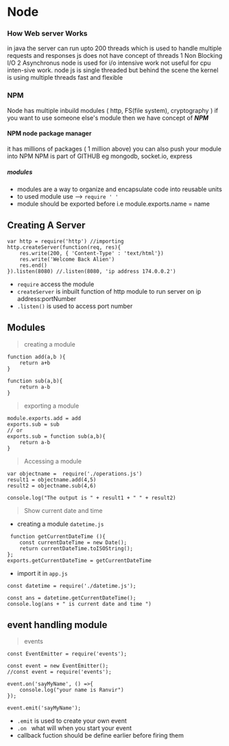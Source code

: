  # Node

### How Web server Works

 in java the server can run upto 200 threads which is used to handle multiple requests and responses
 js does not have concept of threads
 1 Non Blocking I/O 2 Asynchronus
 node is used for i/o intensive work not useful for cpu inten-sive work.
 node js is single threaded but behind the scene the kernel is using multiple threads
 fast and flexible

### NPM

 Node has multiple inbuild modules ( http, FS(file system), cryptography )
 if you want to use someone else's module then we have concept of **_NPM_**

#### NPM node package manager

it has millions of packages ( 1 million above)
you can also push your module into NPM
NPM is part of GITHUB
eg mongodb, socket.io, express

##### modules

- modules are a way to organize and encapsulate code into reusable units
- to used module use --> `require ' '`
- module should be exported before i.e module.exports.name = name

## Creating A Server ##

```
var http = require('http') //importing 
http.createServer(function(req, res){
    res.write(200, { 'Content-Type' : 'text/html'})
    res.write('Welcome Back Alien')
    res.end()
}).listen(8080) //.listen(8080, 'ip address 174.0.0.2')
```

* `require` access the module 
* `createServer` is inbuilt function of http module to run server on ip address:portNumber
* `.listen()` is used to access port number


## Modules ##
> creating a module
```
function add(a,b ){
    return a+b
}

function sub(a,b){
    return a-b
}
```
> exporting a module 
```
module.exports.add = add
exports.sub = sub
// or 
exports.sub = function sub(a,b){
    return a-b
}
```
> Accessing a module
```
var objectname =  require('./operations.js')
result1 = objectname.add(4,5)
result2 = objectname.sub(4,6)

console.log("The output is " + result1 + " " + result2)
```
> Show current date and time
* creating a module `datetime.js`
```
 function getCurrentDateTime (){
    const currentDateTime = new Date();
    return currentDateTime.toISOString();
};
exports.getCurrentDateTime = getCurrentDateTime
```
* import it in `app.js`
```
const datetime = require('./datetime.js');

const ans = datetime.getCurrentDateTime();
console.log(ans + " is current date and time ")
```

## event handling module ##
>events 
```
const EventEmitter = require('events');

const event = new EventEmitter(); 
//const event = require('events');

event.on('sayMyName', () =>{
    console.log("your name is Ranvir")
});

event.emit('sayMyName');
```

* `.emit` is used to create your own event
* `.on ` what will when you start your event 
* callback fuction should be define earlier before firing them 







